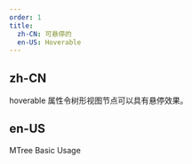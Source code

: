 ```yaml
---
order: 1
title:
  zh-CN: 可悬停的
  en-US: Hoverable
---
```


## zh-CN

hoverable 属性令树形视图节点可以具有悬停效果。

## en-US

MTree Basic Usage